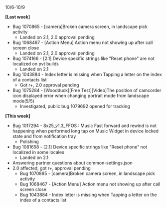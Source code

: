 10/6-10/9

**[Last week]**

* Bug 1070865 - [camera]Broken camera screen, in landscape pick activity
    * Landed on 2.1, 2.0 approval pending
* Bug 1068467 - [Action Menu] Action menu not showing up after call screen close
    * Landed on 2.1, 2.0 approval pending
* Bug 1074166 - [2.1] Device specific strings like "Reset phone" are not localized on pvt builds
    * Landed on 2.1
* Bug 1043884 - Index letter is missing when Tapping a letter on the index of a contacts list
    * Got r+, 2.0 approval pending
* Bug 1075284 - [Woodduck][Free Test][Video]The position of camcorder icon displayed error when changing portrait mode from landscape mode(5/5)
    * Investigated, public bug 1079692 opened for tracking
    
**[This week]**

* Bug 1017294 - 8x25_v1.3_FFOS : Music Fast forward and rewind is not happening when performed long tap on Music Widget in device locked state and from notification tray
    * Polishing
* Bug 1081658 - [2.1] Device specific strings like "Reset phone" not localized in some locales
    * Landed on 2.1
* Answering partner questions about common-settings.json
* 2.0 affected, got r+, approval pending
    * Bug 1070865 - [camera]Broken camera screen, in landscape pick activity
    * Bug 1068467 - [Action Menu] Action menu not showing up after call screen close
    * Bug 1043884 - Index letter is missing when Tapping a letter on the index of a contacts list

